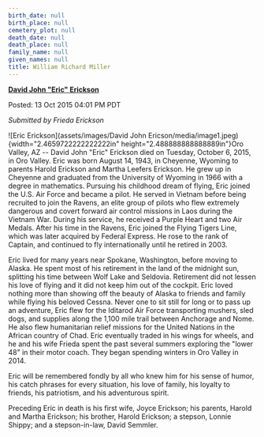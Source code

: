 ```yaml
---
birth_date: null
birth_place: null
cemetery_plot: null
death_date: null
death_place: null
family_name: null
given_names: null
title: William Richard Miller
---
```


[**David John "Eric"
Erickson**](http://www.seldovia.com/david-john-eric-erickson/)

Posted: 13 Oct 2015 04:01 PM PDT

*Submitted by Frieda Erickson*

![Eric
Erickson](assets/images/David John Ericson/media/image1.jpeg){width="2.4659722222222222in"
height="2.488888888888889in"}Oro Valley, AZ -- David John "Eric"
Erickson died on Tuesday, October 6, 2015, in Oro Valley. Eric was born
August 14, 1943, in Cheyenne, Wyoming to parents Harold Erickson and
Martha Leefers Erickson. He grew up in Cheyenne and graduated from the
University of Wyoming in 1966 with a degree in mathematics. Pursuing his
childhood dream of flying, Eric joined the U.S. Air Force and became a
pilot. He served in Vietnam before being recruited to join the Ravens,
an elite group of pilots who flew extremely dangerous and covert forward
air control missions in Laos during the Vietnam War. During his service,
he received a Purple Heart and two Air Medals. After his time in the
Ravens, Eric joined the Flying Tigers Line, which was later acquired by
Federal Express. He rose to the rank of Captain, and continued to fly
internationally until he retired in 2003.

Eric lived for many years near Spokane, Washington, before moving to
Alaska. He spent most of his retirement in the land of the midnight sun,
splitting his time between Wolf Lake and Seldovia. Retirement did not
lessen his love of flying and it did not keep him out of the cockpit.
Eric loved nothing more than showing off the beauty of Alaska to friends
and family while flying his beloved Cessna. Never one to sit still for
long or to pass up an adventure, Eric flew for the Iditarod Air Force
transporting mushers, sled dogs, and supplies along the 1,100 mile trail
between Anchorage and Nome. He also flew humanitarian relief missions
for the United Nations in the African country of Chad. Eric eventually
traded in his wings for wheels, and he and his wife Frieda spent the
past several summers exploring the "lower 48" in their motor coach. They
began spending winters in Oro Valley in 2014.

Eric will be remembered fondly by all who knew him for his sense of
humor, his catch phrases for every situation, his love of family, his
loyalty to friends, his patriotism, and his adventurous spirit.

Preceding Eric in death is his first wife, Joyce Erickson; his parents,
Harold and Martha Erickson; his brother, Harold Erickson; a stepson,
Lonnie Shippy; and a stepson-in-law, David Semmler.
